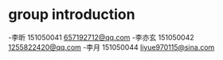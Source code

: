 # group introduction
-李昕 151050041 657192712@qq.com
-李亦玄 151050042 1255822420@qq.com
-李月 151050044 liyue970115@sina.com
